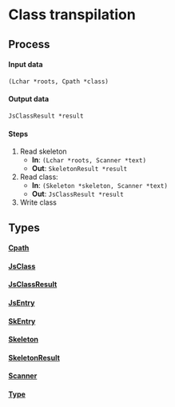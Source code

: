 Class transpilation
===================

Process
-------

#### Input data ####
`(Lchar *roots, Cpath *class)`

#### Output data ####
`JsClassResult *result`

#### Steps ####
1. Read skeleton
    - **In**: `(Lchar *roots, Scanner *text)`
    - **Out**: `SkeletonResult *result`
2. Read class:
    - **In**: `(Skeleton *skeleton, Scanner *text)`
    - **Out**: `JsClassResult *result`
3. Write class

Types
-----

#### [Cpath](types/#cpath) ####
#### [JsClass](types/#jsclass) ####
#### [JsClassResult](types/#jsclassresult) ####
#### [JsEntry](types/#jsentry) ####
#### [SkEntry](types/#skentry) ####
#### [Skeleton](types/#skeleton) ####
#### [SkeletonResult](types/#skeletonresult) ####
#### [Scanner](types/#scanner) ####
#### [Type](types/#type) ####
